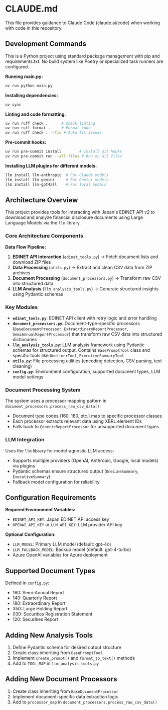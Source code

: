 # CLAUDE.md

This file provides guidance to Claude Code (claude.ai/code) when working with code in this repository.

## Development Commands

This is a Python project using standard package management with pip and requirements.txt. No build system like Poetry or specialized task runners are configured.

**Running main.py:**
```bash
uv run python main.py
```

**Installing dependencies:**
```bash
uv sync
```

**Linting and code formatting:**
```bash
uv run ruff check .      # Check linting
uv run ruff format .     # Format code
uv run ruff check . --fix # Auto-fix issues
```

**Pre-commit hooks:**
```bash
uv run pre-commit install        # Install git hooks
uv run pre-commit run --all-files # Run on all files
```

**Installing LLM plugins for different models:**
```bash
llm install llm-anthropic  # For Claude models
llm install llm-gemini     # For Gemini models
llm install llm-gpt4all    # For local models
```

## Architecture Overview

This project provides tools for interacting with Japan's EDINET API v2 to download and analyze financial disclosure documents using Large Language Models via the `llm` library.

### Core Architecture Components

**Data Flow Pipeline:**
1. **EDINET API Interaction** (`edinet_tools.py`) → Fetch document lists and download ZIP files
2. **Data Processing** (`utils.py`) → Extract and clean CSV data from ZIP archives
3. **Document Processing** (`document_processors.py`) → Transform raw CSV into structured data
4. **LLM Analysis** (`llm_analysis_tools.py`) → Generate structured insights using Pydantic schemas

### Key Modules

- **`edinet_tools.py`**: EDINET API client with retry logic and error handling
- **`document_processors.py`**: Document-type-specific processors (`BaseDocumentProcessor`, `ExtraordinaryReportProcessor`, `SemiAnnualReportProcessor`) that transform raw CSV data into structured dictionaries
- **`llm_analysis_tools.py`**: LLM analysis framework using Pydantic schemas for structured output. Contains `BasePromptTool` class and specific tools like `OneLinerTool`, `ExecutiveSummaryTool`
- **`utils.py`**: File processing utilities (encoding detection, CSV parsing, text cleaning)
- **`config.py`**: Environment configuration, supported document types, LLM model settings

### Document Processing System

The system uses a processor mapping pattern in `document_processors.process_raw_csv_data()`:
- Document type codes (160, 180, etc.) map to specific processor classes
- Each processor extracts relevant data using XBRL element IDs
- Falls back to `GenericReportProcessor` for unsupported document types

### LLM Integration

Uses the `llm` library for model-agnostic LLM access:
- Supports multiple providers (OpenAI, Anthropic, Google, local models) via plugins
- Pydantic schemas ensure structured output (`OneLineSummary`, `ExecutiveSummary`)
- Fallback model configuration for reliability

## Configuration Requirements

**Required Environment Variables:**
- `EDINET_API_KEY`: Japan EDINET API access key
- `OPENAI_API_KEY` or `LLM_API_KEY`: LLM provider API key

**Optional Configuration:**
- `LLM_MODEL`: Primary LLM model (default: gpt-4o)
- `LLM_FALLBACK_MODEL`: Backup model (default: gpt-4-turbo)
- Azure OpenAI variables for Azure deployment

## Supported Document Types

Defined in `config.py`:
- 160: Semi-Annual Report
- 140: Quarterly Report
- 180: Extraordinary Report
- 350: Large Holding Report
- 030: Securities Registration Statement
- 120: Securities Report

## Adding New Analysis Tools

1. Define Pydantic schema for desired output structure
2. Create class inheriting from `BasePromptTool`
3. Implement `create_prompt()` and `format_to_text()` methods
4. Add to `TOOL_MAP` in `llm_analysis_tools.py`

## Adding New Document Processors

1. Create class inheriting from `BaseDocumentProcessor`
2. Implement document-specific data extraction logic
3. Add to `processor_map` in `document_processors.process_raw_csv_data()`

